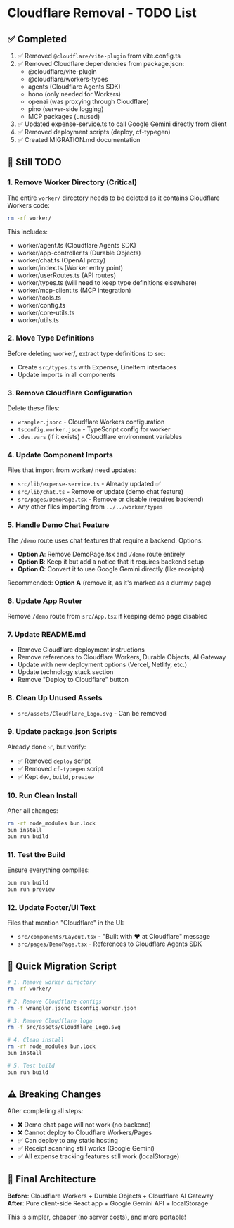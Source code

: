 # Cloudflare Removal - TODO List

## ✅ Completed

1. ✅ Removed `@cloudflare/vite-plugin` from vite.config.ts
2. ✅ Removed Cloudflare dependencies from package.json:
   - @cloudflare/vite-plugin
   - @cloudflare/workers-types
   - agents (Cloudflare Agents SDK)
   - hono (only needed for Workers)
   - openai (was proxying through Cloudflare)
   - pino (server-side logging)
   - MCP packages (unused)
3. ✅ Updated expense-service.ts to call Google Gemini directly from client
4. ✅ Removed deployment scripts (deploy, cf-typegen)
5. ✅ Created MIGRATION.md documentation

## 🔄 Still TODO

### 1. Remove Worker Directory (Critical)

The entire `worker/` directory needs to be deleted as it contains Cloudflare Workers code:

```bash
rm -rf worker/
```

This includes:

- worker/agent.ts (Cloudflare Agents SDK)
- worker/app-controller.ts (Durable Objects)
- worker/chat.ts (OpenAI proxy)
- worker/index.ts (Worker entry point)
- worker/userRoutes.ts (API routes)
- worker/types.ts (will need to keep type definitions elsewhere)
- worker/mcp-client.ts (MCP integration)
- worker/tools.ts
- worker/config.ts
- worker/core-utils.ts
- worker/utils.ts

### 2. Move Type Definitions

Before deleting worker/, extract type definitions to src:

- Create `src/types.ts` with Expense, LineItem interfaces
- Update imports in all components

### 3. Remove Cloudflare Configuration

Delete these files:

- `wrangler.jsonc` - Cloudflare Workers configuration
- `tsconfig.worker.json` - TypeScript config for worker
- `.dev.vars` (if it exists) - Cloudflare environment variables

### 4. Update Component Imports

Files that import from worker/ need updates:

- `src/lib/expense-service.ts` - Already updated ✅
- `src/lib/chat.ts` - Remove or update (demo chat feature)
- `src/pages/DemoPage.tsx` - Remove or disable (requires backend)
- Any other files importing from `../../worker/types`

### 5. Handle Demo Chat Feature

The `/demo` route uses chat features that require a backend. Options:

- **Option A**: Remove DemoPage.tsx and `/demo` route entirely
- **Option B**: Keep it but add a notice that it requires backend setup
- **Option C**: Convert it to use Google Gemini directly (like receipts)

Recommended: **Option A** (remove it, as it's marked as a dummy page)

### 6. Update App Router

Remove `/demo` route from `src/App.tsx` if keeping demo page disabled

### 7. Update README.md

- Remove Cloudflare deployment instructions
- Remove references to Cloudflare Workers, Durable Objects, AI Gateway
- Update with new deployment options (Vercel, Netlify, etc.)
- Update technology stack section
- Remove "Deploy to Cloudflare" button

### 8. Clean Up Unused Assets

- `src/assets/Cloudflare_Logo.svg` - Can be removed

### 9. Update package.json Scripts

Already done ✅, but verify:

- ✅ Removed `deploy` script
- ✅ Removed `cf-typegen` script
- ✅ Kept `dev`, `build`, `preview`

### 10. Run Clean Install

After all changes:

```bash
rm -rf node_modules bun.lock
bun install
bun run build
```

### 11. Test the Build

Ensure everything compiles:

```bash
bun run build
bun run preview
```

### 12. Update Footer/UI Text

Files that mention "Cloudflare" in the UI:

- `src/components/Layout.tsx` - "Built with ❤️ at Cloudflare" message
- `src/pages/DemoPage.tsx` - References to Cloudflare Agents SDK

## 📝 Quick Migration Script

```bash
# 1. Remove worker directory
rm -rf worker/

# 2. Remove Cloudflare configs
rm -f wrangler.jsonc tsconfig.worker.json

# 3. Remove Cloudflare logo
rm -f src/assets/Cloudflare_Logo.svg

# 4. Clean install
rm -rf node_modules bun.lock
bun install

# 5. Test build
bun run build
```

## ⚠️ Breaking Changes

After completing all steps:

- ❌ Demo chat page will not work (no backend)
- ❌ Cannot deploy to Cloudflare Workers/Pages
- ✅ Can deploy to any static hosting
- ✅ Receipt scanning still works (Google Gemini)
- ✅ All expense tracking features still work (localStorage)

## 🎯 Final Architecture

**Before**: Cloudflare Workers + Durable Objects + Cloudflare AI Gateway  
**After**: Pure client-side React app + Google Gemini API + localStorage

This is simpler, cheaper (no server costs), and more portable!
